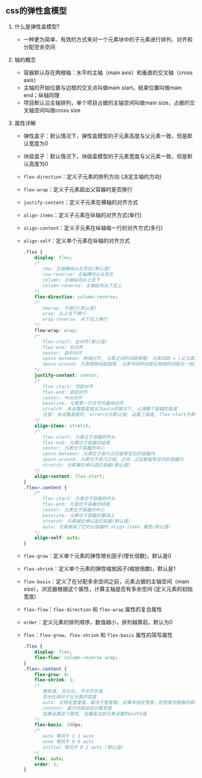 ## css的弹性盒模型

1. 什么是弹性盒模型?

   * 一种更为简单、有效的方式来对一个元素块中的子元素进行排列、对齐和分配空余空间

2. 轴的概念

   * 容器默认存在两根轴：水平的主轴（main axis）和垂直的交叉轴（cross axis）
   * 主轴的开始位置与边框的交叉点叫做main start，结束位置叫做main end；纵轴同理
   * 项目默认沿主轴排列，单个项目占据的主轴空间叫做main size，占据的交叉轴空间叫做cross size

3. 属性详解

   * 弹性盒子：默认情况下，弹性盒模型的子元素高度与父元素一致，但是默认宽度为0

   * 块级盒子：默认情况下，块级盒模型的子元素宽度与父元素一致，但是默认高度为0

   * `flex-direction`：定义子元素的排列方向 (决定主轴的方向)

   * `flex-wrap`：定义子元素超出父容器时是否换行

   * `justify-content`：定义子元素在横轴的对齐方式

   * `align-items`：定义子元素在纵轴的对齐方式(单行)

   * `align-content`：定义子元素在纵轴每一行的对齐方式(多行)

   * `align-self`：定义单个元素在纵轴的对齐方式

     ```css
     .flex {
         display: flex;
         /*
         	row: 主轴横向从左至右(默认值)
         	row-reverse: 主轴横向从右至左
         	column: 主轴纵向从上至下
         	column-reverse: 主轴纵向从下至上
         */
         flex-direction: column-reverse;
         /*
         	nowrap: 不换行(默认值)
         	wrap: 从上往下换行
         	wrap-reverse: 从下往上换行
         */
         flew-wrap: wrap;
         /*
         	flex-start: 左对齐(默认值)
         	flex-end: 右对齐
         	center: 居中对齐
         	space-between: 两端对齐, 元素之间的间距相等; 元素间距 = (父元素宽度-子元素宽度之和) / (子元素个数-1)
         	space-around: 元素两侧间距相等, 元素中间的间距比两侧的间距大一倍; 元素两侧间距 = (父元素宽度-子元素宽度之和) / 子元素个数*2
         */
         justify-content: center;
         /*
         	flex-start: 顶部对齐
         	flex-end: 底部对齐
         	center: 中点对齐
         	baseline: 元素第一行文字的基线对齐
         	stretch: 未设置高度或设为auto的情况下, 占满整个容器的高度
         	注意: 未设置高度时, stretch为默认值; 设置了高度, flex-start为默认值
         */
         align-items: stretch;
         /*
         	flex-start: 元素位于容器的开头
         	flex-end: 元素位于容器的结尾
         	center: 元素位于容器的中心
         	space-between: 元素位于各行之间留有空白的容器内
         	space-around: 元素位于各行之前、之间、之后都留有空白的容器内
         	stretch: 元素被拉伸以适应容器(默认值)
         */
         align-content: flex-start;
     }
     .flex>.content {
         /*
         	flex-start: 元素位于容器的开头
         	flex-end: 元素位于容器的结尾
         	center: 元素位于容器的中心
         	baseline: 元素位于容器的基线上
         	stretch: 元素被拉伸以适应容器(默认值)
         	auto: 元素继承了它的父容器的 align-items 属性(默认值)
         */
         align-self: auto;
     }
     
     ```

     

   * `flex-grow`：定义单个元素的弹性增长因子(增长倍数)，默认是0

   * `flex-shrink`：定义单个元素的弹性缩放因子(缩放倍数)，默认是1

   * `flex-basis`：定义了在分配多余空间之前，元素占据的主轴空间（main size），浏览器根据这个属性，计算主轴是否有多余空间 (定义元素的初始宽度)

   * `flex-flow`：`flex-direction` 和 `flex-wrap` 属性的复合属性

   * `order`：定义元素的排列顺序，数值越小，排列越靠前，默认为0

   * `flex`：`flex-grow`、`flex-shrink` 和 `flex-basis` 属性的简写属性

     ```css
     .flex {
         display: flex;
         flex-flow: column-reverse wrap;
     }
     .flex>.content {
         flex-grow: 0;
         flex-shrink: 1;
         /*
         	像素值, 百分比, 不允许负值
         	百分比相对于父元素的宽度
         	auto: 无特定宽度值，取决于宽度值; 如果未指定宽度，则宽度将根据内容决定
         	content: 基于内容自动计算宽度
         	如果设置这个属性, 会覆盖当前元素设置的width值
         */
         flex-basis: 100px;
         /*
         	auto 等同于 1 1 auto
         	none 等同于 0 0 auto
         	initial 等同于 0 1 auto (默认值)
         */
         flex: auto;
         order: 1;
     }
     ```
     
     